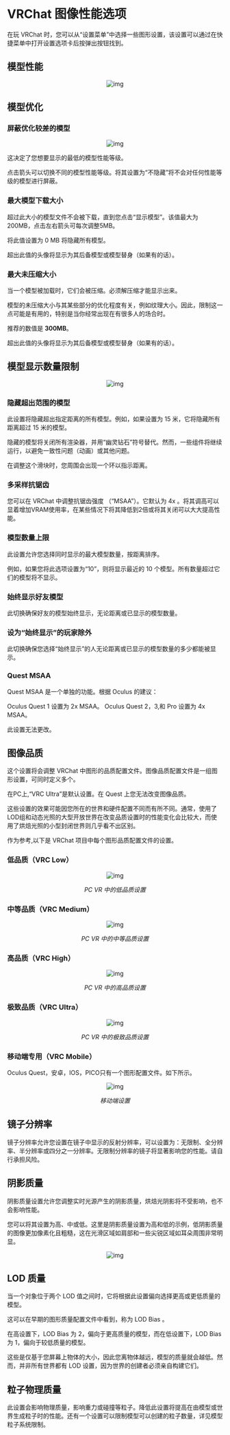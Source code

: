 # VRChat 图像性能选项


在玩 VRChat 时，您可以从“设置菜单”中选择一些图形设置，该设置可以通过在快捷菜单中打开设置选项卡后按弹出按钮找到。

## 模型性能
<center>

![img](https://cn-nb1.rains3.com/docs-image/controls/vrchat-configuration-window-1.png)

</center>


## 模型优化

### 屏蔽优化较差的模型

<center>

![img](https://cn-nb1.rains3.com/docs-image/controls/vrchat-configuration-window-2.png)

</center>

这决定了您想要显示的最低的模型性能等级。

点击箭头可以切换不同的模型性能等级。将其设置为“不隐藏”将不会对任何性能等级的模型进行屏蔽。

### 最大模型下载大小

超过此大小的模型文件不会被下载，直到您点击“显示模型”。该值最大为200MB，点击左右箭头可每次调整5MB。

将此值设置为 0 MB 将隐藏所有模型。

超出此值的头像将显示为其后备模型或模型替身（如果有的话）。

### 最大未压缩大小

当一个模型被加载时，它们会被压缩。必须解压缩才能显示出来。

模型的未压缩大小与其某些部分的优化程度有关，例如纹理大小。因此，限制这一点可能是有用的，特别是当你经常出现在有很多人的场合时。

推荐的数值是 **300MB**。

超出此值的头像将显示为其后备模型或模型替身（如果有的话）。

## 模型显示数量限制

<center>

![img](https://cn-nb1.rains3.com/docs-image/controls/vrchat-configuration-window-3.png)

</center>

### 隐藏超出范围的模型

此设置将隐藏超出指定距离的所有模型。例如，如果设置为 15 米，它将隐藏所有距离超过 15 米的模型。

隐藏的模型将关闭所有渲染器，并用“幽灵钻石”符号替代。然而，一些组件将继续运行，以避免一致性问题（动画）或其他问题。

在调整这个滑块时，您周围会出现一个环以指示距离。

### 多采样抗锯齿

您可以在 VRChat 中调整抗锯齿强度 （“MSAA”）。它默认为 4x 。将其调高可以显着增加VRAM使用率，在某些情况下将其降低到2倍或将其关闭可以大大提高性能。

### 模型数量上限

此设置允许您选择同时显示的最大模型数量，按距离排序。

例如，如果您将此选项设置为“10”，则将显示最近的 10 个模型。所有数量超过它们的模型将不显示。

### 始终显示好友模型

此切换确保好友的模型始终显示，无论距离或已显示的模型数量。

### 设为“始终显示”的玩家除外

此切换确保您选择“始终显示”的人无论距离或已显示的模型数量的多少都能被显示。

### Quest MSAA

Quest MSAA 是一个单独的功能。根据 Oculus 的建议：

Oculus Quest 1 设置为 2x MSAA。
Oculus Quest 2，3,和 Pro 设置为 4x MSAA。

此设置无法更改。

## 图像品质

这个设置将会调整 VRChat 中图形的品质配置文件。图像品质配置文件是一组图形设置，可同时定义多个。

在PC上,“VRC Ultra”是默认设置。在 Quest 上您无法改变图像品质。

这些设置的效果可能因您所在的世界和硬件配置不同而有所不同。通常，使用了LOD组和动态光照的大型开放世界在改变品质设置时的性能变化会比较大，而使用了烘焙光照的小型封闭世界则几乎看不出区别。

作为参考,以下是 VRChat 项目中每个图形品质配置文件的设置。

### 低品质（VRC Low）

<center>

![img](https://cn-nb1.rains3.com/docs-image/controls/VRC-Low.png)

*PC VR 中的低品质设置*

</center>

### 中等品质（VRC Medium）

<center>

![img](https://cn-nb1.rains3.com/docs-image/controls/VRC-Medium.png)

*PC VR 中的中等品质设置*

</center>

### 高品质（VRC High）

<center>

![img](https://cn-nb1.rains3.com/docs-image/controls/VRC-High.png)

*PC VR 中的高品质设置*

</center>

### 极致品质（VRC Ultra）

<center>

![img](https://cn-nb1.rains3.com/docs-image/controls/Ultra.png)

*PC VR 中的极致品质设置*

</center>

### 移动端专用（VRC Mobile）

Oculus Quest，安卓，IOS，PICO只有一个图形配置文件。如下所示。

<center>

![img](https://cn-nb1.rains3.com/docs-image/controls/VRC-Mobile.png)

*移动端设置*

</center>

## 镜子分辨率

镜子分辨率允许您设置在镜子中显示的反射分辨率，可以设置为：无限制、全分辨率、半分辨率或四分之一分辨率。无限制分辨率的镜子将显著影响您的性能。请自行承担风险。

## 阴影质量

阴影质量设置允许您调整实时光源产生的阴影质量，烘焙光阴影将不受影响，也不会影响性能。

您可以将其设置为高、中或低。这里是阴影质量设置为高和低的示例，低阴影质量的图像更加像素化且粗糙，这在光滑区域如肩部和一些尖锐区域如耳朵周围非常明显。

<center>

![img](https://cn-nb1.rains3.com/docs-image/controls/vrchat-configuration-window-4.png)

</center>

## LOD 质量

当一个对象位于两个 LOD 值之间时，它将根据此设置偏向选择更高或更低质量的模型。

这可以在早期的图形质量配置文件中看到，称为 LOD Bias 。

在高设置下，LOD Bias 为 2，偏向于更高质量的模型，而在低设置下，LOD Bias为 1，偏向于较低质量的模型。

这些是仅基于您屏幕上物体的大小，因此您离物体越远，模型的质量就会越低。然而，并非所有世界都有 LOD 设置，因为世界的创建者必须亲自构建它们。

## 粒子物理质量

此设置会影响物理质量，影响重力或碰撞等粒子。降低此设置将提高在由模型或世界生成粒子时的性能。还有一个设置可以限制模型可以创建的粒子数量，详见模型粒子系统限制。


